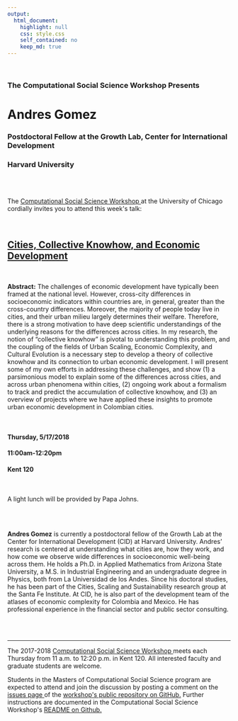 ```yaml
---
output:
  html_document:
    highlight: null
    css: style.css
    self_contained: no
    keep_md: true
---
```






<br>

<h3 class=pfblock-header> The Computational Social Science Workshop Presents </h3>

<h1 class=pfblock-header3> Andres Gomez </h1>
<h3 class=pfblock-header3> Postdoctoral Fellow at the Growth Lab, Center for International Development </h3>
<h3 class=pfblock-header3> Harvard University </h3>

<br><br>



<p class=pfblock-header3>The <a href="https://macss.uchicago.edu/content/computation-workshop"> Computational Social Science Workshop </a> at the University of Chicago cordially invites you to attend this week's talk:</p>

<br>

<div class=pfblock-header3>
<h2 class=pfblock-header>
  <a href="https://github.com/uchicago-computation-workshop/andres_gomez/blob/master/2018__gomez__prevalence_scaling_and_variance_of_urban_phenomena.pdf" >Cities, Collective Knowhow, and Economic Development</a>
</h2>

<br>
</div>

<p class=footertext2>

**Abstract:** The challenges of economic development have typically been framed at the national level. However, cross-city differences in socioeconomic indicators within countries are, in general, greater than the cross-country differences. Moreover, the majority of people today live in cities, and their urban milieu largely determines their welfare. Therefore, there is a strong motivation to have deep scientific understandings of the underlying reasons for the differences across cities. In my research, the notion of “collective knowhow” is pivotal to understanding this problem, and the coupling of the fields of Urban Scaling, Economic Complexity, and Cultural Evolution is a necessary step to develop a theory of collective knowhow and its connection to urban economic development. I will present some of my own efforts in addressing these challenges, and show (1) a parsimonious model to explain some of the differences across cities, and across urban phenomena within cities, (2) ongoing work about a formalism to track and predict the accumulation of collective knowhow, and (3) an overview of projects where we have applied these insights to promote urban economic development in Colombian cities.
</p>

<br>

<h4 class=pfblock-header3> Thursday, 5/17/2018 </h4>
<h4 class=pfblock-header3> 11:00am-12:20pm </h4>
<h4 class=pfblock-header3> Kent 120 </h4>

<br>

<p class=pfblock-header3>A light lunch will be provided by Papa Johns.</p>

<br><br>

<p class=footertext2>

**Andres Gomez** is currently a postdoctoral fellow of the Growth Lab at the Center for International Development (CID) at Harvard University. Andres’ research is centered at understanding what cities are, how they work, and how come we observe wide differences in socioeconomic well-being across them. He holds a Ph.D. in Applied Mathematics from Arizona State University, a M.S. in Industrial Engineering and an undergraduate degree in Physics, both from La Universidad de los Andes. Since his doctoral studies, he has been part of the Cities, Scaling and Sustainability research group at the Santa Fe Institute. At CID, he is also part of the development team of the atlases of economic complexity for Colombia and Mexico. He has professional experience in the financial sector and public sector consulting.
</p>




<br><br>

---

<p class=footertext> The 2017-2018 <a href="https://macss.uchicago.edu/content/computation-workshop"> Computational Social Science Workshop </a> meets each Thursday from 11 a.m. to 12:20 p.m. in Kent 120. All interested faculty and graduate students are welcome.</p>

<p class=footertext>Students in the Masters of Computational Social Science program are expected to attend and join the discussion by posting a comment on the <a href="https://github.com/uchicago-computation-workshop/andres_gomez/issues"> issues page </a> of the <a href="https://github.com/uchicago-computation-workshop/andres_gomez"> workshop's public repository on GitHub.</a> Further instructions are documented in the Computational Social Science Workshop's <a href="https://github.com/uchicago-computation-workshop/README"> README on Github.</a></p>
